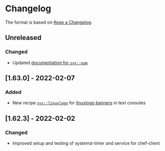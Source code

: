 # Changelog

The format is based on [Keep a Changelog](https://keepachangelog.com/en/1.0.0/).

## Unreleased
### Changed
- Updated [documentation for `sys::pam`](documents/pam.md)

## [1.63.0] - 2022-02-07

### Added
- New recipe [`sys::linuxlogo`](recipes/linuxlogo.rb) for
  [linuxlogo banners](documents/linuxlogo.md) in text consoles

## [1.62.3] - 2022-02-02

### Changed
- Improved setup and testing of systemd-timer and service
  for chef-client
